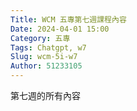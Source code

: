```yaml
---
Title: WCM 五專第七週課程內容
Date: 2024-04-01 15:00
Category: 五專
Tags: Chatgpt, w7
Slug: wcm-5i-w7
Author: 51233105
---
```


第七週的所有內容

<!-- PELICAN_END_SUMMARY -->